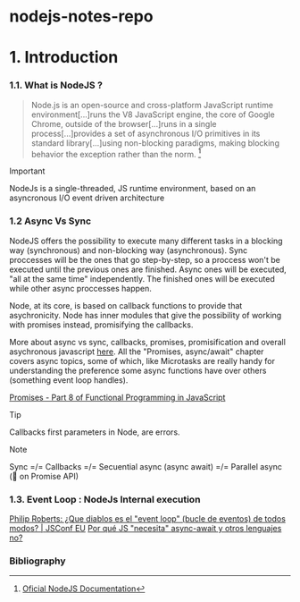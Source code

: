 # nodejs-notes-repo
# 1. Introduction
### 1.1. What is NodeJS ?
>Node.js is an open-source and cross-platform JavaScript runtime environment[...]runs the V8 JavaScript engine, the core of Google Chrome, outside of the browser[...]runs in a single process[...]provides a set of asynchronous I/O primitives in its standard library[...]using non-blocking paradigms, making blocking behavior the exception rather than the norm. [^1]

>[!IMPORTANT]
>NodeJs is a single-threaded, JS runtime environment, based on an asyncronous I/O event driven architecture

### 1.2 Async Vs Sync
NodeJS offers the possibility to execute many different tasks in a blocking way (synchronous) and non-blocking way (asynchronous). Sync proccesses will be the ones that go step-by-step, so a proccess won't be executed until the previous ones are finished. Async ones will be executed, "all at the same time" independently. The finished ones will be executed while other async proccesses happen.

Node, at its core, is based on callback functions to provide that asychronicity. Node has inner modules that give the possibility of working with promises instead, promisifying the callbacks.

More about async vs sync, callbacks, promises, promisification and overall asychronous javascript [here](https://javascript.info/callbacks). All the "Promises, async/await" chapter covers async topics, some of which, like Microtasks are really handy for understanding the preference some async functions have over others (something event loop handles).

[Promises - Part 8 of Functional Programming in JavaScript](https://www.youtube.com/watch?v=2d7s3spWAzo&list=PL0zVEGEvSaeEd9hlmCXrk5yUyqUag-n84&index=8)

>[!TIP]
>Callbacks first parameters in Node, are errors.

>[!NOTE]
>Sync =/= Callbacks =/= Secuential async (async await) =/= Parallel async (👀 on Promise API)

### 1.3. Event Loop : NodeJs Internal execution
[Philip Roberts: ¿Que diablos es el "event loop" (bucle de eventos) de todos modos? | JSConf EU](https://www.youtube.com/embed/8aGhZQkoFbQ)
[Por qué JS "necesita" async-await y otros lenguajes no?](https://www.youtube.com/embed/C_eFawNnmC4)



### Bibliography
[^1]: [Oficial NodeJS Documentation](https://nodejs.org/en/learn/getting-started/introduction-to-nodejs)
[^2]: [@midudev - NodeJs Course Repository](https://github.com/midudev/curso-node-js.git)
